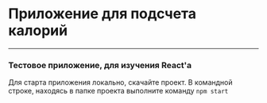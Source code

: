 # Приложение для подсчета калорий

---
### Тестовое приложение, для изучения React'a

Для старта приложения локально, скачайте проект.
В командной строке, находясь в папке проекта выполните команду
`npm start`
